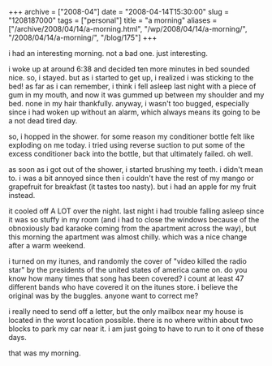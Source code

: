 +++
archive = ["2008-04"]
date = "2008-04-14T15:30:00"
slug = "1208187000"
tags = ["personal"]
title = "a morning"
aliases = ["/archive/2008/04/14/a-morning.html", "/wp/2008/04/14/a-morning/", "/2008/04/14/a-morning/", "/blog/175"]
+++

i had an interesting morning. not a bad one. just interesting.

i woke up at around 6:38 and decided ten more minutes in bed sounded nice.
so, i stayed. but as i started to get up, i realized i was sticking to the
bed! as far as i can remember, i think i fell asleep last night with
a piece of gum in my mouth, and now it was gummed up between my shoulder
and my bed. none in my hair thankfully. anyway, i wasn't too bugged,
especially since i had woken up without an alarm, which always means its
going to be a not dead tired day.

so, i hopped in the shower. for some reason my conditioner bottle felt
like exploding on me today. i tried using reverse suction to put some of
the excess conditioner back into the bottle, but that ultimately failed.
oh well.

as soon as i got out of the shower, i started brushing my teeth. i didn't
mean to. i was a bit annoyed since then i couldn't have the rest of my
mango or grapefruit for breakfast (it tastes too nasty). but i had an
apple for my fruit instead.

it cooled off A LOT over the night. last night i had trouble falling
asleep since it was so stuffy in my room (and i had to close the windows
because of the obnoxiously bad karaoke coming from the apartment across
the way), but this morning the apartment was almost chilly. which was
a nice change after a warm weekend.

i turned on my itunes, and randomly the cover of "video killed the radio
star" by the presidents of the united states of america came on. do you
know how many times that song has been covered? i count at least 47
different bands who have covered it on the itunes store. i believe the
original was by the buggles. anyone want to correct me?

i really need to send off a letter, but the only mailbox near my house is
located in the worst location possible. there is no where within about two
blocks to park my car near it. i am just going to have to run to it one of
these days.

that was my morning.

